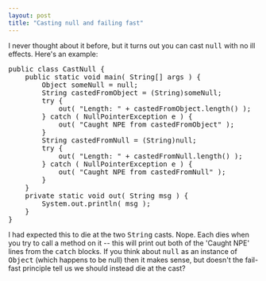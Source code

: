 ```yaml
---
layout: post
title: "Casting null and failing fast"
---
```




<p>I never thought about it before, but it turns out you can cast <tt>null</tt> with no ill effects. Here's an example:</p>
<pre class="sourceCode">
public class CastNull {
    public static void main( String[] args ) {
        Object someNull = null;
        String castedFromObject = (String)someNull;
        try {
            out( "Length: " + castedFromObject.length() );
        } catch ( NullPointerException e ) {
            out( "Caught NPE from castedFromObject" );
        }
        String castedFromNull = (String)null;
        try {
            out( "Length: " + castedFromNull.length() );
        } catch ( NullPointerException e ) {
            out( "Caught NPE from castedFromNull" );
        }
    }
    private static void out( String msg ) {
        System.out.println( msg );
    }
}
</pre>
<p>I had expected this to die at the two <tt>String</tt> casts. Nope. Each dies when you try to call a method on it -- this will print out both of the 'Caught NPE' lines from the <tt>catch</tt> blocks. If you think about <tt>null</tt> as an instance of <tt>Object</tt> (which happens to be null) then it makes sense, but doesn't the fail-fast principle tell us we should instead die at the cast?</p>


